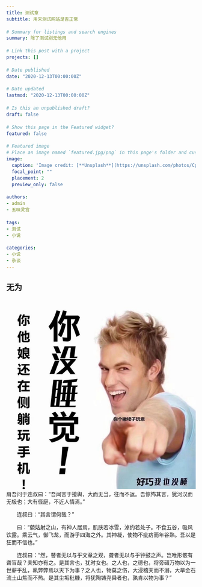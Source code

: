 ```yaml
---
title: 测试章
subtitle: 用来测试网站是否正常

# Summary for listings and search engines
summary: 除了测试别无他用

# Link this post with a project
projects: []

# Date published
date: "2020-12-13T00:00:00Z"

# Date updated
lastmod: "2020-12-13T00:00:00Z"

# Is this an unpublished draft?
draft: false

# Show this page in the Featured widget?
featured: false

# Featured image
# Place an image named `featured.jpg/png` in this page's folder and customize its options here.
image:
  caption: 'Image credit: [**Unsplash**](https://unsplash.com/photos/CpkOjOcXdUY)'
  focal_point: ""
  placement: 2
  preview_only: false

authors:
- admin
- 五味灵宫

tags:
- 测试
- 小说

categories:
- 小说
- 杂谈
---
```


## 无为

![sleep](static/sleep.png)
肩吾问于连叔曰：“吾闻言于接舆，大而无当，往而不返。吾惊怖其言，犹河汉而无极也；大有径庭，不近人情焉。”

　　连叔曰：“其言谓何哉？”

　　曰：“藐姑射之山，有神人居焉，肌肤若冰雪，淖约若处子。不食五谷，吸风饮露。乘云气，御飞龙，而游乎四海之外。其神凝，使物不疵疠而年谷熟。吾以是狂而不信也。”

　　连叔曰：“然，瞽者无以与乎文章之观，聋者无以与乎钟鼓之声。岂唯形骸有聋盲哉？夫知亦有之。是其言也，犹时女也。之人也，之德也，将旁礡万物以为一世蕲乎乱，孰弊弊焉以天下为事？之人也，物莫之伤，大浸稽天而不溺，大旱金石流土山焦而不热。是其尘垢秕糠，将犹陶铸尧舜者也，孰肯以物为事？”
